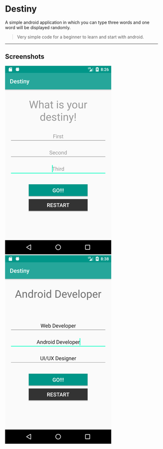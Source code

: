 # Destiny

A simple android application in which you can type three words and one word will be displayed randomly.

> Very simple code for a beginner to learn and start with android.

---

## Screenshots

<img src="Screenshots/Screenshot_1514363235.png" width="350" /> <img src="Screenshots/Screenshot_1514363977.png" width="350" />
